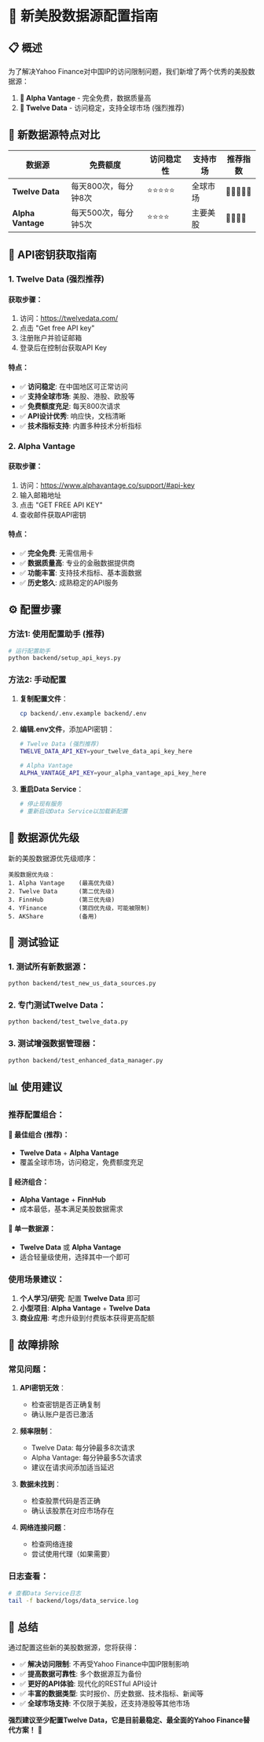 # 🌟 新美股数据源配置指南

## 📋 **概述**

为了解决Yahoo Finance对中国IP的访问限制问题，我们新增了两个优秀的美股数据源：

1. **🥇 Alpha Vantage** - 完全免费，数据质量高
2. **🥇 Twelve Data** - 访问稳定，支持全球市场 (强烈推荐)

## 🎯 **新数据源特点对比**

| 数据源 | 免费额度 | 访问稳定性 | 支持市场 | 推荐指数 |
|--------|----------|------------|----------|----------|
| **Twelve Data** | 每天800次，每分钟8次 | ⭐⭐⭐⭐⭐ | 全球市场 | 🌟🌟🌟🌟🌟 |
| **Alpha Vantage** | 每天500次，每分钟5次 | ⭐⭐⭐⭐ | 主要美股 | 🌟🌟🌟🌟 |

## 🔑 **API密钥获取指南**

### **1. Twelve Data (强烈推荐)**

#### **获取步骤**：
1. 访问：https://twelvedata.com/
2. 点击 "Get free API key"
3. 注册账户并验证邮箱
4. 登录后在控制台获取API Key

#### **特点**：
- ✅ **访问稳定**: 在中国地区可正常访问
- ✅ **支持全球市场**: 美股、港股、欧股等
- ✅ **免费额度充足**: 每天800次请求
- ✅ **API设计优秀**: 响应快，文档清晰
- ✅ **技术指标支持**: 内置多种技术分析指标

### **2. Alpha Vantage**

#### **获取步骤**：
1. 访问：https://www.alphavantage.co/support/#api-key
2. 输入邮箱地址
3. 点击 "GET FREE API KEY"
4. 查收邮件获取API密钥

#### **特点**：
- ✅ **完全免费**: 无需信用卡
- ✅ **数据质量高**: 专业的金融数据提供商
- ✅ **功能丰富**: 支持技术指标、基本面数据
- ✅ **历史悠久**: 成熟稳定的API服务



## ⚙️ **配置步骤**

### **方法1: 使用配置助手 (推荐)**

```bash
# 运行配置助手
python backend/setup_api_keys.py
```

### **方法2: 手动配置**

1. **复制配置文件**：
   ```bash
   cp backend/.env.example backend/.env
   ```

2. **编辑.env文件**，添加API密钥：
   ```bash
   # Twelve Data (强烈推荐)
   TWELVE_DATA_API_KEY=your_twelve_data_api_key_here

   # Alpha Vantage
   ALPHA_VANTAGE_API_KEY=your_alpha_vantage_api_key_here
   ```

3. **重启Data Service**：
   ```bash
   # 停止现有服务
   # 重新启动Data Service以加载新配置
   ```

## 🎯 **数据源优先级**

新的美股数据源优先级顺序：

```
美股数据优先级：
1. Alpha Vantage    (最高优先级)
2. Twelve Data      (第二优先级)
3. FinnHub          (第三优先级)
4. YFinance         (第四优先级，可能被限制)
5. AKShare          (备用)
```

## 🧪 **测试验证**

### **1. 测试所有新数据源**：
```bash
python backend/test_new_us_data_sources.py
```

### **2. 专门测试Twelve Data**：
```bash
python backend/test_twelve_data.py
```

### **3. 测试增强数据管理器**：
```bash
python backend/test_enhanced_data_manager.py
```

## 📊 **使用建议**

### **推荐配置组合**：

#### **🥇 最佳组合 (推荐)**：
- **Twelve Data** + **Alpha Vantage**
- 覆盖全球市场，访问稳定，免费额度充足

#### **🥈 经济组合**：
- **Alpha Vantage** + **FinnHub**
- 成本最低，基本满足美股数据需求

#### **🥉 单一数据源**：
- **Twelve Data** 或 **Alpha Vantage**
- 适合轻量级使用，选择其中一个即可

### **使用场景建议**：

1. **个人学习/研究**: 配置 **Twelve Data** 即可
2. **小型项目**: **Alpha Vantage** + **Twelve Data**
3. **商业应用**: 考虑升级到付费版本获得更高配额

## 🔧 **故障排除**

### **常见问题**：

1. **API密钥无效**：
   - 检查密钥是否正确复制
   - 确认账户是否已激活

2. **频率限制**：
   - Twelve Data: 每分钟最多8次请求
   - Alpha Vantage: 每分钟最多5次请求
   - 建议在请求间添加适当延迟

3. **数据未找到**：
   - 检查股票代码是否正确
   - 确认该股票在对应市场存在

4. **网络连接问题**：
   - 检查网络连接
   - 尝试使用代理（如果需要）

### **日志查看**：
```bash
# 查看Data Service日志
tail -f backend/logs/data_service.log
```

## 🎉 **总结**

通过配置这些新的美股数据源，您将获得：

- ✅ **解决访问限制**: 不再受Yahoo Finance中国IP限制影响
- ✅ **提高数据可靠性**: 多个数据源互为备份
- ✅ **更好的API体验**: 现代化的RESTful API设计
- ✅ **丰富的数据类型**: 实时报价、历史数据、技术指标、新闻等
- ✅ **全球市场支持**: 不仅限于美股，还支持港股等其他市场

**强烈建议至少配置Twelve Data，它是目前最稳定、最全面的Yahoo Finance替代方案！** 🌟
